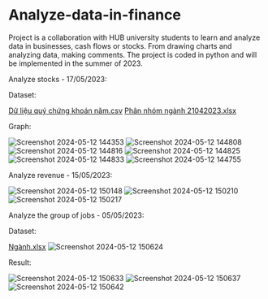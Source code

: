 # Analyze-data-in-finance
Project is a collaboration with HUB university students to learn and analyze data in businesses, cash flows or stocks. From drawing charts and analyzing data, making comments. The project is coded in python and will be implemented in the summer of 2023.

Analyze stocks - 17/05/2023:

Dataset:

[Dữ liệu quý chứng khoán năm.csv](https://github.com/TanPhat0507/Analyze-data-in-finance/files/15285442/D.li.u.quy.ch.ng.khoan.nam.csv)
[Phân nhóm ngành 21042023.xlsx](https://github.com/TanPhat0507/Analyze-data-in-finance/files/15285441/Phan.nhom.nganh.21042023.xlsx)

Graph:

![Screenshot 2024-05-12 144353](https://github.com/TanPhat0507/Analyze-data-in-finance/assets/147356285/63f83dc4-54a2-4f3c-b79c-72d5b42a8a32)
![Screenshot 2024-05-12 144808](https://github.com/TanPhat0507/Analyze-data-in-finance/assets/147356285/c01239df-9fc7-4fc2-abcc-c4ef87eca098)
![Screenshot 2024-05-12 144816](https://github.com/TanPhat0507/Analyze-data-in-finance/assets/147356285/a79fd394-98ed-471a-97c0-3a04cb9f4465)
![Screenshot 2024-05-12 144825](https://github.com/TanPhat0507/Analyze-data-in-finance/assets/147356285/2c477daf-ca2f-46d2-b680-ae28b3eb0846)
![Screenshot 2024-05-12 144833](https://github.com/TanPhat0507/Analyze-data-in-finance/assets/147356285/218fbeb6-0c18-4815-970a-4977bb273fe9)
![Screenshot 2024-05-12 144755](https://github.com/TanPhat0507/Analyze-data-in-finance/assets/147356285/8f8566f2-b614-49cb-963a-0f6a72073cfb)

Analyze revenue - 15/05/2023:

![Screenshot 2024-05-12 150148](https://github.com/TanPhat0507/Analyze-data-in-finance/assets/147356285/c80fb1b8-6243-4116-b608-babdb5453cc9)
![Screenshot 2024-05-12 150210](https://github.com/TanPhat0507/Analyze-data-in-finance/assets/147356285/a0246f40-e67b-4368-9919-2c71dafdc479)
![Screenshot 2024-05-12 150217](https://github.com/TanPhat0507/Analyze-data-in-finance/assets/147356285/0b486cd6-43be-46ee-9664-1e8c014908cf)

Analyze the group of jobs - 05/05/2023:

Dataset:

[Ngành.xlsx](https://github.com/TanPhat0507/Analyze-data-in-finance/files/15285479/Nganh.xlsx)
![Screenshot 2024-05-12 150624](https://github.com/TanPhat0507/Analyze-data-in-finance/assets/147356285/4cf7c4c2-332f-42ff-aca5-a2980c135c57)

Result:


![Screenshot 2024-05-12 150633](https://github.com/TanPhat0507/Analyze-data-in-finance/assets/147356285/a90d3a3a-252e-4dae-8cff-5927ad210c5d)
![Screenshot 2024-05-12 150637](https://github.com/TanPhat0507/Analyze-data-in-finance/assets/147356285/586efb10-841b-4365-b289-5bd49b24dd66)
![Screenshot 2024-05-12 150642](https://github.com/TanPhat0507/Analyze-data-in-finance/assets/147356285/21d9e874-5d11-4463-aed3-3dc7a18462db)


